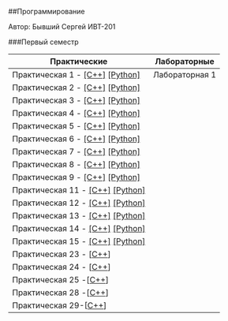 ##Программирование

Автор: Бывший Сергей ИВТ-201

###Первый семестр

| Практические                                                 | Лабораторные   |
| ------------------------------------------------------------ | -------------- |
| Практическая 1 - [[C++]](./Practice/01/C++) [[Python]](./Practice/01/Python) | Лабораторная 1 |
| Практическая 2 - [[C++]](./Practice/02/C++/) [[Python]](./Practice/02/Python/) |                |
| Практическая 3 - [[C++]](./Practice/03/C++/) [[Python]](./Practice/03/Python/) |                |
| Практическая 4 - [[C++]](./Practice/04/C++/) [[Python]](./Practice/04/Python/) |                |
| Практическая 5 - [[C++]](./Practice/05/C++/) [[Python]](./Practice/05/Python/) |                |
| Практическая 6 - [[C++]](./Practice/06/C++/) [[Python]](./Practice/06/Python/) |                |
| Практическая 7 - [[C++]](./Practice/07/C++/) [[Python]](./Practice/07/Python/) |                |
| Практическая 8 - [[C++]](./Practice/08/C++/) [[Python]](./Practice/08/Python/) |                |
| Практическая 9 - [[C++]](./Practice/09/C++/) [[Python]](./Practice/09/Python/) |                |
| Практическая 11 - [[C++]](./Practice/11/C++/) [[Python]](./Practice/11/Python/) |                |
| Практическая 12 - [[C++]](./Practice/12/C++/) [[Python]](./Practice/12/Python/) |                |
| Практическая 13 - [[C++]](./Practice/13/C++/) [[Python]](./Practice/13/Python/) |                |
| Практическая 14 - [[C++]](./Practice/14/C++/) [[Python]](./Practice/14/Python/) |                |
| Практическая 15 - [[C++]](./Practice/15/C++/) [[Python]](./Practice/15/Python/) |                |
| Практическая 23 - [[C++](./Practice/23/C++)]                 |                |
| Практическая 24 - [[C++](./Practice/24/C++)]                 |                |
| Практическая 25 -[[C++](./Practice/25/C++)]                  |                |
| Практическая 28 -[[C++](./Practice/28/C++)]                  |                |
| Практическая 29-[[C++](./Practice/29/C++)]                   |                |

